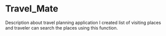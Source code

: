 # Travel_Mate
Description about travel planning application
I created list of visiting places and traveler can search the places using this function.

